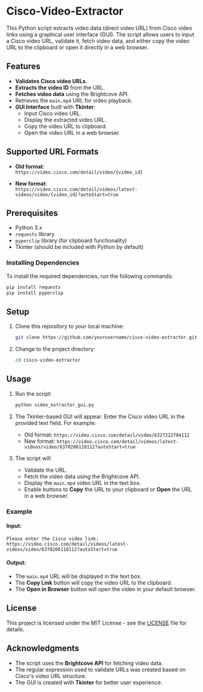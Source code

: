 # Cisco-Video-Extractor

This Python script extracts video data (direct video URL) from Cisco video links using a graphical user interface (GUI). The script allows users to input a Cisco video URL, validate it, fetch video data, and either copy the video URL to the clipboard or open it directly in a web browser.

## Features

- **Validates Cisco video URLs**.
- **Extracts the video ID** from the URL.
- **Fetches video data** using the Brightcove API.
- Retrieves the `main.mp4` URL for video playback.
- **GUI Interface** built with **Tkinter**:
  - Input Cisco video URL.
  - Display the extracted video URL.
  - Copy the video URL to clipboard.
  - Open the video URL in a web browser.

## Supported URL Formats

- **Old format**:  
  `https://video.cisco.com/detail/video/{video_id}`

- **New format**:  
  `https://video.cisco.com/detail/videos/latest-videos/video/{video_id}?autoStart=true`

## Prerequisites

- Python 3.x
- `requests` library
- `pyperclip` library (for clipboard functionality)
- Tkinter (should be included with Python by default)

### Installing Dependencies

To install the required dependencies, run the following commands:

```bash
pip install requests
pip install pyperclip
```

## Setup

1. Clone this repository to your local machine:

   ```bash
   git clone https://github.com/yourusername/cisco-video-extractor.git
   ```

2. Change to the project directory:

   ```bash
   cd cisco-video-extractor
   ```

## Usage

1. Run the script:

   ```bash
   python video_extractor_gui.py
   ```

2. The Tkinter-based GUI will appear. Enter the Cisco video URL in the provided text field. For example:

   - Old format: `https://video.cisco.com/detail/video/6327222704112`
   - New format: `https://video.cisco.com/detail/videos/latest-videos/video/6370206110112?autoStart=true`

3. The script will:
   - Validate the URL.
   - Fetch the video data using the Brightcove API.
   - Display the `main.mp4` video URL in the text box.
   - Enable buttons to **Copy** the URL to your clipboard or **Open** the URL in a web browser.

### Example

#### Input:

```
Please enter the Cisco video link:
https://video.cisco.com/detail/videos/latest-videos/video/6370206110112?autoStart=true
```

#### Output:

- The `main.mp4` URL will be displayed in the text box.
- The **Copy Link** button will copy the video URL to the clipboard.
- The **Open in Browser** button will open the video in your default browser.

## License

This project is licensed under the MIT License - see the [LICENSE](LICENSE) file for details.

## Acknowledgments

- The script uses the **Brightcove API** for fetching video data.
- The regular expression used to validate URLs was created based on Cisco's video URL structure.
- The GUI is created with **Tkinter** for better user experience.
